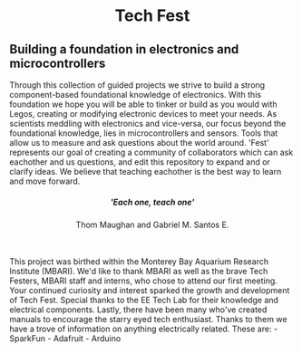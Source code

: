 <h1><p align="center">Tech Fest
</p> </h1>

## Building a foundation in electronics and microcontrollers
  Through this collection of guided projects we strive to build a strong component-based foundational knowledge of electronics. With this foundation we hope you will be able to tinker or build as you would with Legos, creating or modifying electronic devices to meet your needs. As scientists meddling with electronics and vice-versa, our focus beyond the foundational knowledge, lies in microcontrollers and sensors. Tools that allow us to measure and ask questions about the world around. 'Fest' represents our goal of creating a community of collaborators which can ask eachother and us questions, and edit this repository to expand and or clarify ideas. We believe that teaching eachother is the best way to learn and move forward.
  
<h5><p align="center">'Each one, teach one'</p></h5>
<p align="center">Thom Maughan and Gabriel M. Santos E.</p>
<br>
<br>
This project was birthed within the Monterey Bay Aquarium Research Institute (MBARI). We'd like to thank MBARI as well as the brave Tech Festers, MBARI staff and interns, who chose to attend our first meeting. Your continued curiosity and interest sparked the growth and development of Tech Fest. Special thanks to the EE Tech Lab for their knowledge and electrical components. Lastly, there have been many who've created manuals to encourage the starry eyed tech enthusiast. Thanks to them we have a trove of information on anything electrically related. These are:  
- SparkFun
- Adafruit
- Arduino
